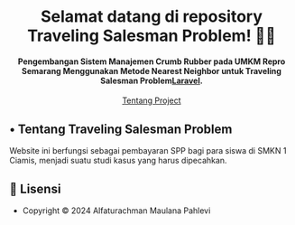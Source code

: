<h1 align="center">Selamat datang di repository Traveling Salesman Problem! 👋🏻</h1>

<p></p>

<h4 align="center">Pengembangan Sistem Manajemen Crumb Rubber pada UMKM Repro Semarang Menggunakan Metode Nearest Neighbor untuk Traveling Salesman Problem<a href="https://laravel.com/" target="_blank">Laravel</a>.
</h4>

<p></p>

<p align="center">
  <a href="#tentang">Tentang Project</a>
</p>

<p></p>

<h2 id="tentang">• Tentang Traveling Salesman Problem</h2>

Website ini berfungsi sebagai pembayaran SPP bagi para siswa di SMKN 1 Ciamis, menjadi suatu studi kasus yang harus dipecahkan.

<p></p>

<h2 id="lisensi">📝 Lisensi</h2>

- Copyright © 2024 Alfaturachman Maulana Pahlevi
